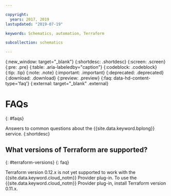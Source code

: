```yaml
---

copyright:
  years: 2017, 2019
lastupdated: "2019-07-19"

keywords: Schematics, automation, Terraform

subcollection: schematics

---
```

{:new_window: target="_blank"}
{:shortdesc: .shortdesc}
{:screen: .screen}
{:pre: .pre}
{:table: .aria-labeledby="caption"}
{:codeblock: .codeblock}
{:tip: .tip}
{:note: .note}
{:important: .important}
{:deprecated: .deprecated}
{:download: .download}
{:preview: .preview}
{:faq: data-hd-content-type='faq'}
{:external: target="_blank" .external}

# FAQs
{: #faqs}

Answers to common questions about the {{site.data.keyword.bplong}} service.
{:shortdesc}

## What versions of Terraform are supported?
{: #terraform-versions}
{: faq}

Terraform version 0.12.x is not yet supported to work with the {{site.data.keyword.cloud_notm}} Provider plug-in. To use the {{site.data.keyword.cloud_notm}} Provider plug-in, install Terraform version 0.11.x.

